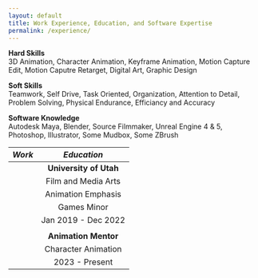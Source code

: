 ```yaml
---
layout: default
title: Work Experience, Education, and Software Expertise
permalink: /experience/
---
```


**Hard Skills**  
3D Animation, Character Animation, Keyframe Animation, Motion Capture Edit, Motion Caputre Retarget, Digital Art, Graphic Design  

**Soft Skills**  
Teamwork, Self Drive, Task Oriented, Organization, Attention to Detail, Problem Solving, Physical Endurance,           Efficiancy and Accuracy 


**Software Knowledge**  
Autodesk Maya, Blender, Source Filmmaker, Unreal Engine 4 & 5, Photoshop, Illustrator, Some Mudbox, Some ZBrush 

  | ***Work***  |  ***Education***  |
  |  :---:  |  :---:  |
  |        |  **University of Utah**  |
  |        |  Film and Media Arts |
  |        |  Animation Emphasis  |
  |        |  Games Minor  |
  |        |  Jan 2019 - Dec 2022  |
  |        |        |
  |        |  **Animation Mentor**  |
  |        |  Character Animation  |
  |        |  2023 - Present  |
